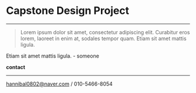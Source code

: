 # Capstone Design Project

-----

> Lorem ipsum dolor sit amet, consectetur adipiscing elit. Curabitur eros lorem, laoreet in enim at, sodales tempor quam. Etiam sit amet mattis ligula.


Etiam sit amet mattis ligula. - someone

__contact__

-------

hannibal0802@naver.com / 010-5466-8054
